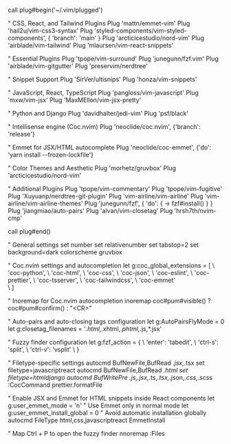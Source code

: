 call plug#begin('~/.vim/plugged')

" CSS, React, and Tailwind Plugins
Plug 'mattn/emmet-vim'
Plug 'hail2u/vim-css3-syntax'
Plug 'styled-components/vim-styled-components', { 'branch': 'main' }
Plug 'arcticicestudio/nord-vim'
Plug 'airblade/vim-tailwind'
Plug 'mlaursen/vim-react-snippets'

" Essential Plugins
Plug 'tpope/vim-surround'
Plug 'junegunn/fzf.vim'
Plug 'airblade/vim-gitgutter'
Plug 'preservim/nerdtree'

" Snippet Support
Plug 'SirVer/ultisnips'
Plug 'honza/vim-snippets'

" JavaScript, React, TypeScript
Plug 'pangloss/vim-javascript'
Plug 'mxw/vim-jsx'
Plug 'MaxMEllon/vim-jsx-pretty'

" Python and Django
Plug 'davidhalter/jedi-vim'
Plug 'psf/black'

" Intellisense engine (Coc.nvim)
Plug 'neoclide/coc.nvim', {'branch': 'release'}

" Emmet for JSX/HTML autocomplete
Plug 'neoclide/coc-emmet', {'do': 'yarn install --frozen-lockfile'}

" Color Themes and Aesthetic
Plug 'morhetz/gruvbox'
Plug 'arcticicestudio/nord-vim'

" Additional Plugins
Plug 'tpope/vim-commentary'
Plug 'tpope/vim-fugitive'
Plug 'Xuyuanp/nerdtree-git-plugin'
Plug 'vim-airline/vim-airline'
Plug 'vim-airline/vim-airline-themes'
Plug 'junegunn/fzf', { 'do': { -> fzf#install() } }
Plug 'jiangmiao/auto-pairs'
Plug 'alvan/vim-closetag'
Plug 'hrsh7th/nvim-cmp'

call plug#end()

" General settings
set number
set relativenumber
set tabstop=2
set background=dark
colorscheme gruvbox

" Coc.nvim settings and autocompletion
let g:coc_global_extensions = [
    \ 'coc-python',
    \ 'coc-html',
    \ 'coc-css',
    \ 'coc-json',
    \ 'coc-eslint',
    \ 'coc-prettier',
    \ 'coc-tsserver',
    \ 'coc-tailwindcss',
    \ 'coc-emmet'  
    \ ]

" Inoremap for Coc.nvim autocompletion
inoremap <expr> <CR> coc#pum#visible() ? coc#pum#confirm() : "\<CR>"

" Auto-pairs and auto-closing tags configuration
let g:AutoPairsFlyMode = 0
let g:closetag_filenames = '*.html,*.xhtml,*.phtml,*.js,*.jsx'

" Fuzzy finder configuration
let g:fzf_action = {
    \ 'enter': 'tabedit',
    \ 'ctrl-s': 'split',
    \ 'ctrl-v': 'vsplit'
    \ }

" Filetype-specific settings
autocmd BufNewFile,BufRead *.jsx,*.tsx set filetype=javascriptreact
autocmd BufNewFile,BufRead *.html set filetype=htmldjango
autocmd BufWritePre *.js,*.jsx,*.ts,*.tsx,*.json,*.css,*.scss :CocCommand prettier.formatFile

" Enable JSX and Emmet for HTML snippets inside React components
let g:user_emmet_mode = 'n'  " Use Emmet only in normal mode
let g:user_emmet_install_global = 0  " Avoid automatic installation globally
autocmd FileType html,css,javascriptreact EmmetInstall


" Map Ctrl + P to open the fuzzy finder
nnoremap <C-p> :Files<CR>


